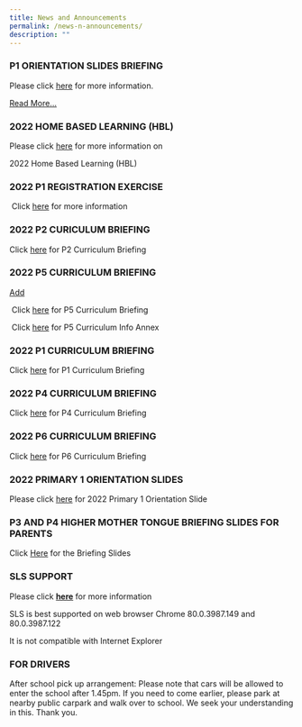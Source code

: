 ```yaml
---
title: News and Announcements
permalink: /news-n-announcements/
description: ""
---
```

### P1 ORIENTATION SLIDES BRIEFING

Please click [here](http://punggolcovepri-moe-edu-sg-admin.cwp.sg/qql/slot/u1242/01%20P1%20Orientation%20Slide%20Briefing/P1%20Orientation%20Sharing%20Slides_21%20Nov%202022_Uploaded%20to%20website.pdf) for more information.

[Read More...](http://punggolcovepri-moe-edu-sg-admin.cwp.sg/qql/slot/u1242/01%20P1%20Orientation%20Slide%20Briefing/P1%20Orientation%20Sharing%20Slides_21%20Nov%202022_Uploaded%20to%20website.pdf)

### 2022 HOME BASED LEARNING (HBL)

Please click [here](https://punggolcovepri-moe-edu-sg-admin.cwp.sg/for-parents/home-based-learning) for more information on 

2022 Home Based Learning (HBL)

### 2022 P1 REGISTRATION EXERCISE

 Click [here](https://punggolcovepri-moe-edu-sg-admin.cwp.sg/for-parents/2022-p1-registration-exercise) for more information

### 2022 P2 CURICULUM BRIEFING

Click [here](https://punggolcovepri-moe-edu-sg-admin.cwp.sg/qql/slot/u1242/2022%20curriculum%20briefing/For%20website_P2%20Curriculum%20Briefing%20Slides_2022.pdf) for P2 Curriculum Briefing 

### 2022 P5 CURRICULUM BRIEFING

[Add](https://punggolcovepri-moe-edu-sg-admin.cwp.sg/others/news-n-announcement&func=edit&rid=0)

 Click [here](http://punggolcovepri-moe-edu-sg-admin.cwp.sg/qql/slot/u1242/2022%20curriculum%20briefing/P5%20CURRICULUM%20BRIEFING%202022.pdf) for P5 Curriculum Briefing

 Click [here](http://punggolcovepri-moe-edu-sg-admin.cwp.sg/qql/slot/u726/Curriculum%20Briefing/P5%20Curriculum%20Info%20Annex%202022.pdf) for P5 Curriculum Info Annex

### 2022 P1 CURRICULUM BRIEFING

Click [here](http://punggolcovepri-moe-edu-sg-admin.cwp.sg/qql/slot/u1242/2022%20curriculum%20briefing/P1%20Curriculum%20Briefing%20Slides_2022.pdf) for P1 Curriculum Briefing

### 2022 P4 CURRICULUM BRIEFING

Click [here](https://punggolcovepri-moe-edu-sg-admin.cwp.sg/for-parents/subject-downloads/curriculum-n-academic-briefing) for P4 Curriculum Briefing

### 2022 P6 CURRICULUM BRIEFING

Click [here](https://punggolcovepri-moe-edu-sg-admin.cwp.sg/for-parents/subject-downloads/curriculum-n-academic-briefing) for P6 Curriculum Briefing

### 2022 PRIMARY 1 ORIENTATION SLIDES

Please click [here](http://punggolcovepri-moe-edu-sg-admin.cwp.sg/qql/slot/u1242/News&Announcement/2021_P1%20Orientation%20Sharing%20Slides_22%20Nov%202021.pdf) for 2022 Primary 1 Orientation Slide

### P3 AND P4 HIGHER MOTHER TONGUE BRIEFING SLIDES FOR PARENTS

Click [Here](https://punggolcovepri.moe.edu.sg/qql/slot/u1242/Curriculum%20&%20Academic%20Briefing/P3%20and%20P4%20HMTL_Briefing%20Slides%20for%20parents_v2.pdf) for the Briefing Slides

### SLS SUPPORT

Please click [**here**](https://punggolcovepri.moe.edu.sg/for-parents/student-learning-space) for more information

SLS is best supported on web browser Chrome 80.0.3987.149 and 80.0.3987.122 

It is not compatible with Internet Explorer

### FOR DRIVERS

After school pick up arrangement: Please note that cars will be allowed to enter the school after 1.45pm. If you need to come earlier, please park at nearby public carpark and walk over to school. We seek your understanding in this. Thank you.